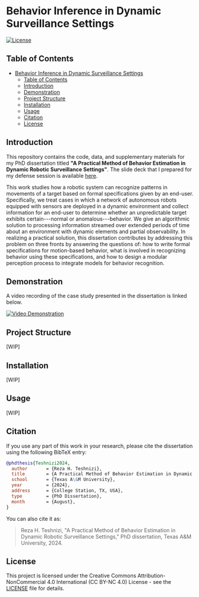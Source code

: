 # Behavior Inference in Dynamic Surveillance Settings

[![License](https://img.shields.io/badge/license-CC%20BY--NC-blue.svg)](LICENSE)
<!-- ![Build Status](https://img.shields.io/badge/build-passing-brightgreen.svg) -->

## Table of Contents
- [Behavior Inference in Dynamic Surveillance Settings](#behavior-inference-in-dynamic-surveillance-settings)
	- [Table of Contents](#table-of-contents)
	- [Introduction](#introduction)
	- [Demonstration](#demonstration)
	- [Project Structure](#project-structure)
	- [Installation](#installation)
	- [Usage](#usage)
	- [Citation](#citation)
	- [License](#license)

## Introduction
This repository contains the code, data, and supplementary materials for my PhD dissertation titled
**"A Practical Method of Behavior Estimation in Dynamic Robotic Surveillance Settings"**.
The slide deck that I prepared for my defense session is available [here](/docs/derfense.pdf).

This work studies how a robotic system can recognize patterns in movements
of a target based on formal specifications given by an end-user.
Specifically, we treat cases in which a network of autonomous robots
equipped with sensors are deployed in a dynamic environment and collect information
for an end-user to determine whether an unpredictable target exhibits certain---normal or anomalous---behavior.
We give an algorithmic solution to processing information streamed over extended periods of time about an environment with
dynamic elements and partial observability.
In realizing a practical solution, this dissertation contributes
by addressing this problem on three fronts by answering the questions of:
how to write formal specifications for motion-based behavior,
what is involved in recognizing behavior using these specifications,
and how to design a modular perception process to integrate models for behavior recognition.

## Demonstration
A video recording of the case study presented in the dissertation is linked below.

[![Video Demonstration](https://img.youtube.com/vi/ccrulp8tqR4/0.jpg)](https://www.youtube.com/watch?v=ccrulp8tqR4)

## Project Structure
[WIP]

<!-- - `data`: Contains raw and processed datasets.
- `notebooks`: Jupyter notebooks for data exploration and analysis.
- `src`: Source code for data processing, model training, and utilities.
  - `data_processing`: Scripts for processing raw data.
  - `models`: Implementation of machine learning models.
  - `utils`: Utility functions.
- `results`: Contains results from experiments.
- `experiments`: Configuration files and scripts to run experiments. -->

## Installation
[WIP]
<!-- To set up the project, follow these steps:

1. Clone the repository:
	```bash
	git clone https://github.com/yourusername/your-repo-name.git
	cd your-repo-name
	```

2. Create a virtual environment:
	```bash
	python -m venv env
	source env/bin/activate  # On Windows use `env\Scripts\activate`
	```

3. Install the required packages:
	```bash
	pip install -r requirements.txt
	``` -->

## Usage
[WIP]
<!-- To run the experiments, you can use the following commands:

1. **Preprocess Data:**
	```bash
	python src/data_processing/preprocess_data.py
	```

2. **Train Model:**
	```bash
	python src/models/train_model.py --config experiments/config.yaml
	```

3. **Evaluate Model:**
	```bash
	python src/models/evaluate_model.py --config experiments/config.yaml
	``` -->

<!-- Experiment configurations are stored in the `experiments` directory. Each configuration file contains the parameters for a specific experiment. To run an experiment, use:

```bash
python src/run_experiment.py --config experiments/experiment1.yaml -->

## Citation
If you use any part of this work in your research, please cite the dissertation using the following BibTeX entry:

```bibtex
@phdthesis{Teshnizi2024,
  author       = {Reza H. Teshnizi},
  title        = {A Practical Method of Behavior Estimation in Dynamic Robotic Surveillance Settings},
  school       = {Texas A\&M University},
  year         = {2024},
  address      = {College Station, TX, USA},
  type         = {PhD Dissertation},
  month        = {August},
}
```
You can also cite it as:

> Reza H. Teshnizi, "A Practical Method of Behavior Estimation in Dynamic Robotic Surveillance Settings," PhD dissertation, Texas A&M University, 2024.

## License

This project is licensed under the Creative Commons Attribution-NonCommercial 4.0 International (CC BY-NC 4.0) License - see the [LICENSE](LICENSE) file for details.
